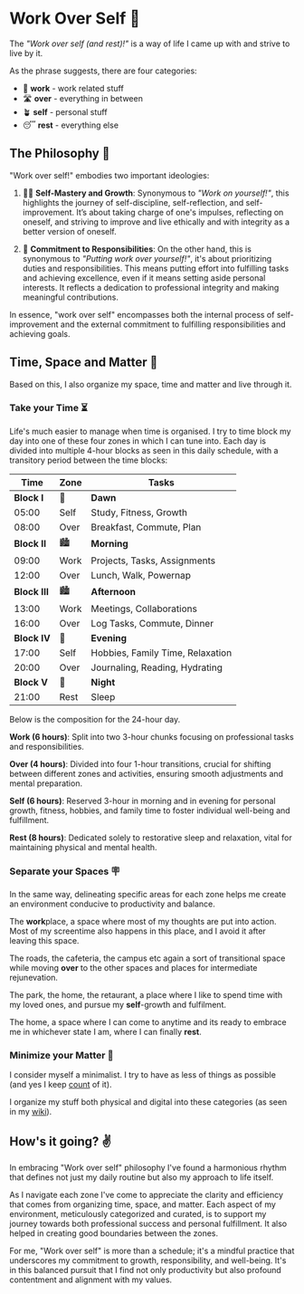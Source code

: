 # Work Over Self 🍱

The _"Work over self (and rest)!"_ is a way of life I came up with and strive to live by it.

As the phrase suggests, there are four categories:

- 💼 **work** - work related stuff
- 🛣️ **over** - everything in between
- 🪴 **self** - personal stuff
- 😴 **rest** - everything else

## The Philosophy 📜

"Work over self!" embodies two important ideologies:

1. 🧘‍♂️ **Self-Mastery and Growth**: Synonymous to _"Work on yourself!"_, this highlights the journey of self-discipline, self-reflection, and self-improvement. It’s about taking charge of one's impulses, reflecting on oneself, and striving to improve and live ethically and with integrity as a better version of oneself.

2. 🌱 **Commitment to Responsibilities**: On the other hand, this is synonymous to _"Putting work over yourself!"_, it's about prioritizing duties and responsibilities. This means putting effort into fulfilling tasks and achieving excellence, even if it means setting aside personal interests. It reflects a dedication to professional integrity and making meaningful contributions.

In essence, "work over self" encompasses both the internal process of self-improvement and the external commitment to fulfilling responsibilities and achieving goals.

## Time, Space and Matter 🌌

Based on this, I also organize my space, time and matter and live through it.

### Take your Time ⏳

Life's much easier to manage when time is organised. I try to time block my day into one of these four zones in which I can tune into. Each day is divided into multiple 4-hour blocks as seen in this daily schedule, with a transitory period between the time blocks:

| Time  | Zone  | Tasks                             |
|-------|-------|-----------------------------------|
| **Block I**   | 🌇 | **Dawn**                     |
| 05:00 | Self  | Study, Fitness, Growth            |
| 08:00 | Over  | Breakfast, Commute, Plan          |
| **Block II**  | 🏙️ | **Morning**                  |
| 09:00 | Work  | Projects, Tasks, Assignments      |
| 12:00 | Over  | Lunch, Walk, Powernap             |
| **Block III** | 🏙️ | **Afternoon**                |
| 13:00 | Work  | Meetings, Collaborations          |
| 16:00 | Over  | Log Tasks, Commute, Dinner        |
| **Block IV**  | 🌆 | **Evening**                  |
| 17:00 | Self  | Hobbies, Family Time, Relaxation  |
| 20:00 | Over  | Journaling, Reading, Hydrating    |
| **Block V**   | 🌃 | **Night**                    |
| 21:00 | Rest  | Sleep                             |

Below is the composition for the 24-hour day.

**Work (6 hours)**: Split into two 3-hour chunks focusing on professional tasks and responsibilities.

**Over (4 hours)**: Divided into four 1-hour transitions, crucial for shifting between different zones and activities, ensuring smooth adjustments and mental preparation.

**Self (6 hours)**: Reserved 3-hour in morning and in evening for personal growth, fitness, hobbies, and family time to foster individual well-being and fulfillment.

**Rest (8 hours)**: Dedicated solely to restorative sleep and relaxation, vital for maintaining physical and mental health.

### Separate your Spaces 🪧

In the same way, delineating specific areas for each zone helps me create an environment conducive to productivity and balance.

The **work**place, a space where most of my thoughts are put into action. Most of my screentime also happens in this place, and I avoid it after leaving this space.

The roads, the cafeteria, the campus etc again a sort of transitional space while moving **over** to the other spaces and places for intermediate rejunevation.

The park, the home, the retaurant, a place where I like to spend time with my loved ones, and pursue my **self**-growth and fulfilment.

The home, a space where I can come to anytime and its ready to embrace me in whichever state I am, where I can finally **rest**.

### Minimize your Matter 🎒

I consider myself a minimalist. I try to have as less of things as possible (and yes I keep [count](minimalism/things) of it).

I organize my stuff both physical and digital into these categories (as seen in my [wiki](https://8hantanu.net/wiki)).

## How's it going? ✌️

In embracing "Work over self" philosophy I've found a harmonious rhythm that defines not just my daily routine but also my approach to life itself.

As I navigate each zone I've come to appreciate the clarity and efficiency that comes from organizing time, space, and matter. Each aspect of my environment, meticulously categorized and curated, is to support my journey towards both professional success and personal fulfillment. It also helped in creating good boundaries between the zones.

For me, "Work over self" is more than a schedule; it's a mindful practice that underscores my commitment to growth, responsibility, and well-being. It's in this balanced pursuit that I find not only productivity but also profound contentment and alignment with my values.
